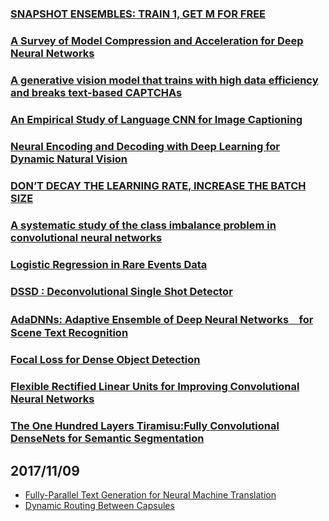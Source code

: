 #

## 
### [SNAPSHOT ENSEMBLES: TRAIN 1, GET M FOR FREE](https://arxiv.org/pdf/1704.00109.pdf)
### [A Survey of Model Compression and Acceleration for Deep Neural Networks](https://arxiv.org/pdf/1710.09282.pdf)
### [A generative vision model that trains with high data efficiency and breaks text-based CAPTCHAs](http://science.sciencemag.org/content/early/2017/10/25/science.aag2612/tab-pdf)
### [An Empirical Study of Language CNN for Image Captioning](https://arxiv.org/pdf/1612.07086.pdf)
### [Neural Encoding and Decoding with Deep Learning for Dynamic Natural Vision](https://arxiv.org/ftp/arxiv/papers/1608/1608.03425.pdf)
### [DON’T DECAY THE LEARNING RATE, INCREASE THE BATCH SIZE](https://arxiv.org/pdf/1711.00489.pdf)
### [A systematic study of the class imbalance problem in convolutional neural networks](https://arxiv.org/pdf/1710.05381.pdf)
### [Logistic Regression in Rare Events Data](https://gking.harvard.edu/files/0s.pdf)

### [DSSD : Deconvolutional Single Shot Detector](https://arxiv.org/pdf/1701.06659.pdf)

### [AdaDNNs: Adaptive Ensemble of Deep Neural Networks　for Scene Text Recognition](https://arxiv.org/pdf/1710.03425v1.pdf)

### [Focal Loss for Dense Object Detection](https://arxiv.org/pdf/1708.02002.pdf)
### [Flexible Rectified Linear Units for Improving Convolutional Neural Networks](https://arxiv.org/pdf/1706.08098.pdf)

### [The One Hundred Layers Tiramisu:Fully Convolutional DenseNets for Semantic Segmentation](https://arxiv.org/pdf/1611.09326.pdf)

## 2017/11/09
* [Fully-Parallel Text Generation for Neural Machine Translation](https://einstein.ai/research/non-autoregressive-neural-machine-translation)
* [Dynamic Routing Between Capsules](https://arxiv.org/pdf/1710.09829.pdf)
